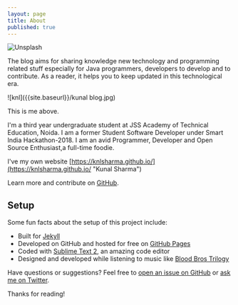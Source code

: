 ```yaml
---
layout: page
title: About
published: true
---
```

![Unsplash]({{site.unsplash}}/joshua-earle-1794-unsplash.jpg)

The blog aims for sharing knowledge new technology and programming related stuff especially for Java programmers, developers to develop and to contribute. As a reader, it helps you to keep updated in this technological era.

![knl]({{site.baseurl}}/kunal blog.jpg)

This is me above.

I'm a third year undergraduate student at JSS Academy of Technical Education, Noida. I am a former Student Software Developer under Smart India Hackathon-2018. I am an avid Programmer, Developer and Open Source Enthusiast,a full-time foodie.

I've  my own website [https://knlsharma.github.io/](https://knlsharma.github.io/ "Kunal Sharma")



Learn more and contribute on [GitHub](https://github.com/poole).

## Setup

Some fun facts about the setup of this project include:

* Built for [Jekyll](http://jekyllrb.com)
* Developed on GitHub and hosted for free on [GitHub Pages](https://pages.github.com)
* Coded with [Sublime Text 2](http://sublimetext.com), an amazing code editor
* Designed and developed while listening to music like [Blood Bros Trilogy](https://soundcloud.com/maddecent/sets/blood-bros-series)

Have questions or suggestions? Feel free to [open an issue on GitHub](https://github.com/poole/issues/new) or [ask me on Twitter](https://twitter.com/mdo).

Thanks for reading!
